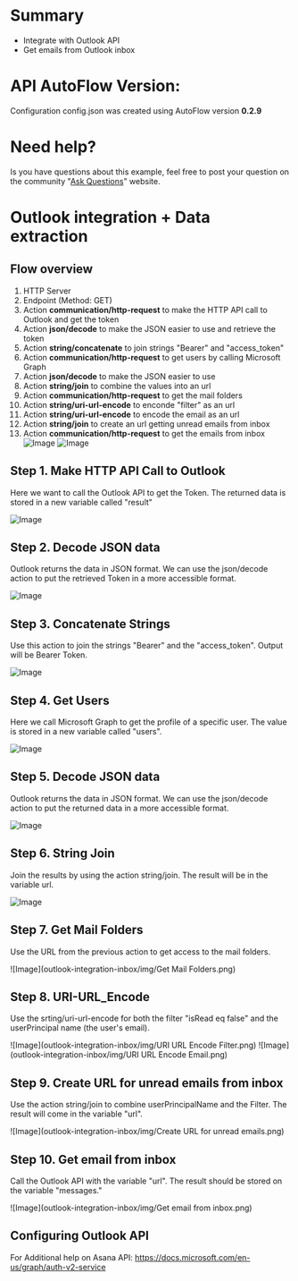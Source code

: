 

# Summary
* Integrate with Outlook API
* Get emails from Outlook inbox

# API AutoFlow Version:
Configuration config.json was created using AutoFlow version __0.2.9__

# Need help?
Is you have questions about this example, feel free to post your question on the community "<a href="https://interactor.com/autoflow/questions" target="_blank">Ask Questions</a>" website.

# Outlook integration + Data extraction

## Flow overview
1. HTTP Server
2. Endpoint (Method: GET)
3. Action __communication/http-request__ to make the HTTP API call to Outlook and get the token
4. Action __json/decode__ to make the JSON easier to use and retrieve the token
5. Action __string/concatenate__ to join strings "Bearer" and "access_token"
6. Action __communication/http-request__ to get users by calling Microsoft Graph
7. Action __json/decode__ to make the JSON easier to use
8. Action __string/join__ to combine the values into an url
9. Action __communication/http-request__ to get the mail folders
10. Action __string/uri-url-encode__ to enconde "filter" as an url
11. Action __string/uri-url-encode__ to encode the email as an url
12. Action __string/join__ to create an url getting unread emails from inbox
13. Action __communication/http-request__ to get the emails from inbox
![Image](outlook-integration-inbox/img/Flow1.png)
![Image](outlook-integration-inbox/img/Flow2.png)


## Step 1. Make HTTP API Call to Outlook
Here we want to call the Outlook API to get the Token.
The returned data is stored in a new variable called "result"

![Image](outlook-integration-inbox/img/GetToken.png)

## Step 2. Decode JSON data
Outlook returns the data in JSON format. We can use the json/decode action to put the retrieved Token in a more accessible format.

![Image](outlook-integration-inbox/img/RetrieveToken.png)

## Step 3. Concatenate Strings
Use this action to join the strings "Bearer" and the "access_token". Output will be Bearer Token.

![Image](outlook-integration-inbox/img/StringConcatenate.png)

## Step 4. Get Users
Here we call Microsoft Graph to get the profile of a specific user.
The value is stored in a new variable called "users".

![Image](outlook-integration-inbox/img/GetUsers.png)

## Step 5. Decode JSON data
Outlook returns the data in JSON format. We can use the json/decode action to put the returned data in a more accessible format.

![Image](outlook-integration-inbox/img/JsonDecodeUsers.png)

## Step 6. String Join
Join the results by using the action string/join. The result will be in the variable url.

![Image](outlook-integration-inbox/img/StringJoinUsers.png)

## Step 7. Get Mail Folders
Use the URL from the previous action to get access to the mail folders.

![Image](outlook-integration-inbox/img/Get Mail Folders.png)

## Step 8. URI-URL_Encode
Use the srting/uri-url-encode for both the filter "isRead eq false" and the userPrincipal name (the user's email).

![Image](outlook-integration-inbox/img/URI URL Encode Filter.png)
![Image](outlook-integration-inbox/img/URI URL Encode Email.png)

## Step 9. Create URL for unread emails from inbox
Use the action string/join to combine userPrincipalName and the Filter. The result will come in the variable "url".

![Image](outlook-integration-inbox/img/Create URL for unread emails.png)

## Step 10. Get email from inbox
Call the Outlook API with the variable "url". The result should be stored on the variable "messages."

![Image](outlook-integration-inbox/img/Get email from inbox.png)



## Configuring Outlook API

For Additional help on Asana API:
https://docs.microsoft.com/en-us/graph/auth-v2-service
